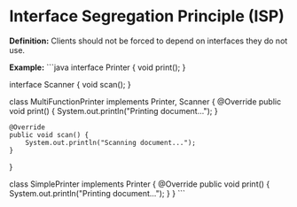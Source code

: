 # Interface Segregation Principle (ISP)
**Definition:** Clients should not be forced to depend on interfaces they do not use.

**Example:**
\`\`\`java
interface Printer {
    void print();
}

interface Scanner {
    void scan();
}

class MultiFunctionPrinter implements Printer, Scanner {
    @Override
    public void print() {
        System.out.println("Printing document...");
    }

    @Override
    public void scan() {
        System.out.println("Scanning document...");
    }
}

class SimplePrinter implements Printer {
    @Override
    public void print() {
        System.out.println("Printing document...");
    }
}
\`\`\`

